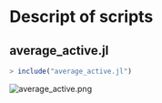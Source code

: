 # Descript of scripts

## average_active.jl

```julia
> include("average_active.jl")
```
![average_active.png](2022.0328/results/average_active.png)

